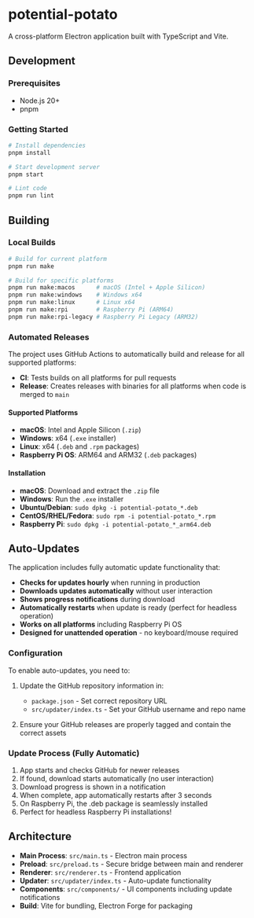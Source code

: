 # potential-potato

A cross-platform Electron application built with TypeScript and Vite.

## Development

### Prerequisites

- Node.js 20+
- pnpm

### Getting Started

```bash
# Install dependencies
pnpm install

# Start development server
pnpm start

# Lint code
pnpm run lint
```

## Building

### Local Builds

```bash
# Build for current platform
pnpm run make

# Build for specific platforms
pnpm run make:macos      # macOS (Intel + Apple Silicon)
pnpm run make:windows    # Windows x64
pnpm run make:linux      # Linux x64
pnpm run make:rpi        # Raspberry Pi (ARM64)
pnpm run make:rpi-legacy # Raspberry Pi Legacy (ARM32)
```

### Automated Releases

The project uses GitHub Actions to automatically build and release for all supported platforms:

- **CI**: Tests builds on all platforms for pull requests
- **Release**: Creates releases with binaries for all platforms when code is merged to `main`

#### Supported Platforms

- **macOS**: Intel and Apple Silicon (`.zip`)
- **Windows**: x64 (`.exe` installer)
- **Linux**: x64 (`.deb` and `.rpm` packages)
- **Raspberry Pi OS**: ARM64 and ARM32 (`.deb` packages)

#### Installation

- **macOS**: Download and extract the `.zip` file
- **Windows**: Run the `.exe` installer
- **Ubuntu/Debian**: `sudo dpkg -i potential-potato_*.deb`
- **CentOS/RHEL/Fedora**: `sudo rpm -i potential-potato_*.rpm`
- **Raspberry Pi**: `sudo dpkg -i potential-potato_*_arm64.deb`

## Auto-Updates

The application includes fully automatic update functionality that:

- **Checks for updates hourly** when running in production
- **Downloads updates automatically** without user interaction
- **Shows progress notifications** during download
- **Automatically restarts** when update is ready (perfect for headless operation)
- **Works on all platforms** including Raspberry Pi OS
- **Designed for unattended operation** - no keyboard/mouse required

### Configuration

To enable auto-updates, you need to:

1. Update the GitHub repository information in:
   - `package.json` - Set correct repository URL
   - `src/updater/index.ts` - Set your GitHub username and repo name

2. Ensure your GitHub releases are properly tagged and contain the correct assets

### Update Process (Fully Automatic)

1. App starts and checks GitHub for newer releases
2. If found, download starts automatically (no user interaction)
3. Download progress is shown in a notification
4. When complete, app automatically restarts after 3 seconds
5. On Raspberry Pi, the .deb package is seamlessly installed
6. Perfect for headless Raspberry Pi installations!

## Architecture

- **Main Process**: `src/main.ts` - Electron main process
- **Preload**: `src/preload.ts` - Secure bridge between main and renderer
- **Renderer**: `src/renderer.ts` - Frontend application
- **Updater**: `src/updater/index.ts` - Auto-update functionality
- **Components**: `src/components/` - UI components including update notifications
- **Build**: Vite for bundling, Electron Forge for packaging
